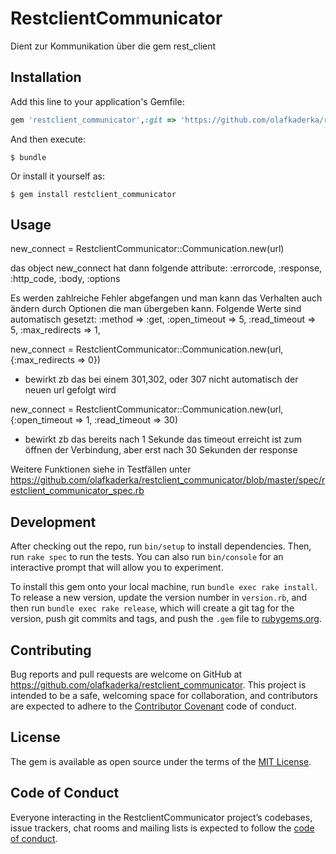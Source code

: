 # RestclientCommunicator

Dient zur Kommunikation über die gem rest_client

## Installation

Add this line to your application's Gemfile:

```ruby
gem 'restclient_communicator',:git => 'https://github.com/olafkaderka/restclient_communicator.git', :branch => 'master'
```

And then execute:

    $ bundle

Or install it yourself as:

    $ gem install restclient_communicator

## Usage

new_connect = RestclientCommunicator::Communication.new(url)

das object new_connect hat dann folgende attribute:
:errorcode, :response, :http_code, :body, :options

Es werden zahlreiche Fehler abgefangen und man kann das Verhalten auch ändern durch Optionen die man übergeben kann. 
Folgende Werte sind automatisch gesetzt:
:method => :get,
:open_timeout => 5,
:read_timeout => 5,
:max_redirects => 1,

new_connect = RestclientCommunicator::Communication.new(url, {:max_redirects => 0}) 
* bewirkt zb das bei einem 301,302, oder 307 nicht automatisch der neuen url gefolgt wird

new_connect = RestclientCommunicator::Communication.new(url, {:open_timeout => 1, :read_timeout => 30) 
* bewirkt zb das bereits nach 1 Sekunde das timeout erreicht ist zum öffnen der Verbindung, aber erst nach 30 Sekunden der response


Weitere Funktionen siehe in Testfällen unter https://github.com/olafkaderka/restclient_communicator/blob/master/spec/restclient_communicator_spec.rb

## Development

After checking out the repo, run `bin/setup` to install dependencies. Then, run `rake spec` to run the tests. You can also run `bin/console` for an interactive prompt that will allow you to experiment.

To install this gem onto your local machine, run `bundle exec rake install`. To release a new version, update the version number in `version.rb`, and then run `bundle exec rake release`, which will create a git tag for the version, push git commits and tags, and push the `.gem` file to [rubygems.org](https://rubygems.org).

## Contributing

Bug reports and pull requests are welcome on GitHub at https://github.com/olafkaderka/restclient_communicator. This project is intended to be a safe, welcoming space for collaboration, and contributors are expected to adhere to the [Contributor Covenant](http://contributor-covenant.org) code of conduct.

## License

The gem is available as open source under the terms of the [MIT License](http://opensource.org/licenses/MIT).

## Code of Conduct

Everyone interacting in the RestclientCommunicator project’s codebases, issue trackers, chat rooms and mailing lists is expected to follow the [code of conduct](https://github.com/olafkaderka/restclient_communicator/blob/master/CODE_OF_CONDUCT.md).
